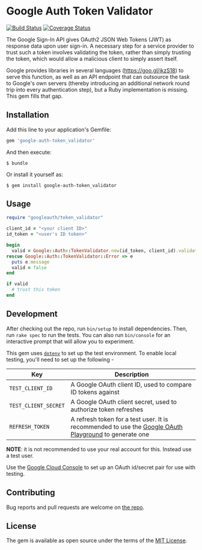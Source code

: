 # Google Auth Token Validator

[![Build Status](https://travis-ci.org/hamza/google-auth-token-validator-ruby.svg?branch=master)](https://travis-ci.org/hamza/google-auth-token-validator-ruby)
[![Coverage Status](https://coveralls.io/repos/github/hamza/google-auth-token-validator-ruby/badge.svg?branch=master)](https://coveralls.io/github/hamza/google-auth-token-validator-ruby?branch=master)

The Google Sign-In API gives OAuth2 JSON Web Tokens (JWT) as response data upon user sign-in. A necessary step for a service provider to trust such a token involves validating the token, rather than simply trusting the token, which would allow a malicious client to simply assert itself.

Google provides libraries in several languages (https://goo.gl/jkzS18) to serve this function, as well as an API endpoint that can outsource the task to Google's own servers (thereby introducing an additional network round trip into every authentication step), but a Ruby implementation is missing. This gem fills that gap.

## Installation

Add this line to your application's Gemfile:

```ruby
gem 'google-auth-token_validator'
```

And then execute:

    $ bundle

Or install it yourself as:

    $ gem install google-auth-token_validator

## Usage

```ruby
require "googleauth/token_validator"

client_id = "<your client ID>"
id_token = "<user's ID token>"

begin
  valid = Google::Auth::TokenValidator.new(id_token, client_id).validate
rescue Google::Auth::TokenValidator::Error => e
  puts e.message
  valid = false
end

if valid
  # trust this token
end
```

## Development

After checking out the repo, run `bin/setup` to install dependencies. Then, run `rake spec` to run the tests. You can also run `bin/console` for an interactive prompt that will allow you to experiment.

This gem uses [`dotenv`](https://github.com/bkeepers/dotenv) to set up the test environment. To enable local testing, you'll need to set up the following -

|Key|Description|
|---|---|
|`TEST_CLIENT_ID`|A Google OAuth client ID, used to compare ID tokens against|
|`TEST_CLIENT_SECRET`|A Google OAuth client secret, used to authorize token refreshes|
|`REFRESH_TOKEN`|A refresh token for a test user. It is recommended to use the [Google OAuth Playground](https://developers.google.com/oauthplayground/) to generate one|

**NOTE**: it is not recommended to use your real account for this. Instead use a test user.

Use the [Google Cloud Console](https://console.cloud.google.com) to set up an OAuth id/secret pair for use with testing.

## Contributing

Bug reports and pull requests are welcome on [the repo](https://github.com/hamza/google-auth-token-validator-ruby/issues).

## License

The gem is available as open source under the terms of the [MIT License](http://opensource.org/licenses/MIT).
